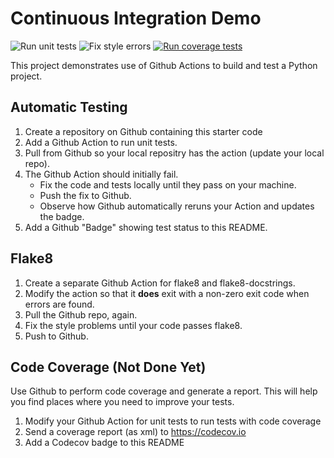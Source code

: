 Continuous Integration Demo
===========================
![Run unit tests](https://github.com/gooddinosaur/ci-demo/actions/workflows/python-app.yml/badge.svg?branch=master)
![Fix style errors](https://github.com/gooddinosaur/ci-demo/actions/workflows/style-checking.yml/badge.svg)
[![Run coverage tests](https://github.com/gooddinosaur/ci-demo/actions/workflows/coverage-test.yml/badge.svg)](https://github.com/gooddinosaur/ci-demo/actions/workflows/coverage-test.yml)

This project demonstrates use of Github Actions to build and test a Python project.  

## Automatic Testing

1. Create a repository on Github containing this starter code
2. Add a Github Action to run unit tests.
3. Pull from Github so your local repositry has the action (update your local repo).
4. The Github Action should initially fail.
   - Fix the code and tests locally until they pass on your machine.
   - Push the fix to Github.
   - Observe how Github automatically reruns your Action and updates the badge.
5. Add a Github "Badge" showing test status to this README.


## Flake8

1. Create a separate Github Action for flake8 and flake8-docstrings.
2. Modify the action so that it **does** exit with a non-zero exit code when errors are found.
3. Pull the Github repo, again.
4. Fix the style problems until your code passes flake8.
5. Push to Github.

## Code Coverage (Not Done Yet)

Use Github to perform code coverage and generate a report.
This will help you find places where you need to improve your tests.

1. Modify your Github Action for unit tests to run tests with code coverage
2. Send a coverage report (as xml) to <https://codecov.io>
3. Add a Codecov badge to this README


